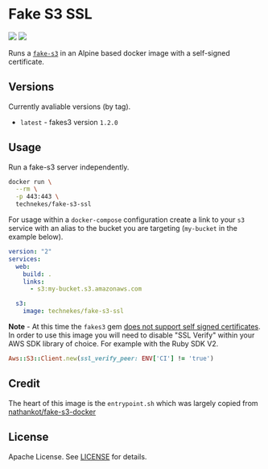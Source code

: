 # Fake S3 SSL

[![](https://images.microbadger.com/badges/image/technekes/fake-s3-ssl.svg)](https://microbadger.com/images/technekes/awscli "Get your own image badge on microbadger.com")
[![](https://images.microbadger.com/badges/version/technekes/fake-s3-ssl.svg)](https://microbadger.com/images/technekes/awscli "Get your own version badge on microbadger.com")

Runs a [`fake-s3`](https://github.com/jubos/fake-s3) in an Alpine based docker image with a self-signed certificate.

## Versions

Currently avaliable versions (by tag).

* `latest` - fakes3 version `1.2.0`

## Usage

Run a fake-s3 server independently.

```sh
docker run \
  --rm \
  -p 443:443 \
  technekes/fake-s3-ssl
```

For usage within a `docker-compose` configuration create a link to your `s3` service with an alias to the bucket you are targeting (`my-bucket` in the example below).

```yml
version: "2"
services:
  web:
    build: .
    links:
      - s3:my-bucket.s3.amazonaws.com

  s3:
    image: technekes/fake-s3-ssl
```

**Note** - At this time the `fakes3` gem [does not support self signed certificates](https://github.com/jubos/fake-s3/issues/144). In order to use this image you will need to disable "SSL Verify" within your AWS SDK library of choice. For example with the Ruby SDK V2.

```rb
Aws::S3::Client.new(ssl_verify_peer: ENV['CI'] != 'true')
```

## Credit

The heart of this image is the `entrypoint.sh` which was largely copied from [nathankot/fake-s3-docker](https://github.com/nathankot/fake-s3-docker/blob/master/entrypoint.sh)

## License

Apache License. See [LICENSE](LICENSE) for details.
